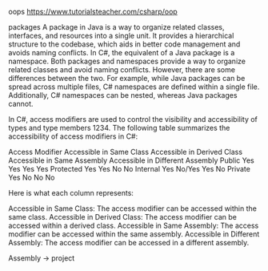 oops
https://www.tutorialsteacher.com/csharp/oop


packages 
A package in Java is a way to organize related classes, interfaces, and resources into a single unit. It provides a hierarchical structure to the codebase, which aids in better code management and avoids naming conflicts.
 In C#, the equivalent of a Java package is a namespace. Both packages and namespaces provide a way to organize related classes and avoid naming conflicts. However, there are some differences between the two. For example, while Java packages can be spread across multiple files, C# namespaces are defined within a single file. Additionally, C# namespaces can be nested, whereas Java packages cannot.



 In C#, access modifiers are used to control the visibility and accessibility of types and type members 1234. The following table summarizes the accessibility of access modifiers in C#:

Access Modifier
Accessible in Same Class	    Accessible in Derived Class 
Accessible in Same Assembly	    Accessible in Different Assembly
Public	        Yes 	Yes	        Yes	    Yes
Protected	    Yes 	Yes	        No	    No
Internal	    Yes 	No/Yes	    Yes	    No
Private	        Yes	    No	        No	    No

Here is what each column represents:

Accessible in Same Class: The access modifier can be accessed within the same class.
Accessible in Derived Class: The access modifier can be accessed within a derived class.
Accessible in Same Assembly: The access modifier can be accessed within the same assembly.
Accessible in Different Assembly: The access modifier can be accessed in a different assembly.

Assembly -> project